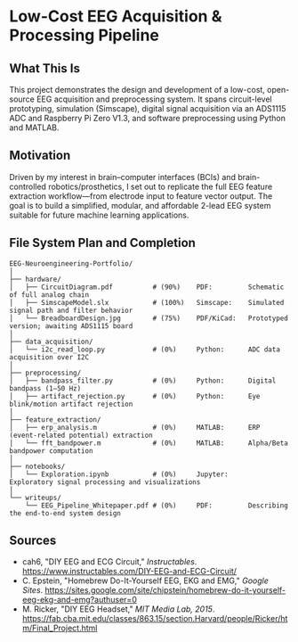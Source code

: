 # Low-Cost EEG Acquisition & Processing Pipeline

## What This Is
This project demonstrates the design and development of a low-cost, open-source EEG acquisition and preprocessing system. It spans circuit-level prototyping, simulation (Simscape), digital signal acquisition via an ADS1115 ADC and Raspberry Pi Zero V1.3, and software preprocessing using Python and MATLAB.

## Motivation
Driven by my interest in brain–computer interfaces (BCIs) and brain-controlled robotics/prosthetics, I set out to replicate the full EEG feature extraction workflow—from electrode input to feature vector output. The goal is to build a simplified, modular, and affordable 2-lead EEG system suitable for future machine learning applications.

## File System Plan and Completion
```plaintext
EEG-Neuroengineering-Portfolio/
│
├── hardware/
│   ├── CircuitDiagram.pdf          # (90%)    PDF:         Schematic of full analog chain
│   ├── SimscapeModel.slx           # (100%)   Simscape:    Simulated signal path and filter behavior
│   └── BreadboardDesign.jpg        # (75%)    PDF/KiCad:   Prototyped version; awaiting ADS1115 board
│
├── data_acquisition/
│   └── i2c_read_loop.py            # (0%)     Python:      ADC data acquisition over I2C
│
├── preprocessing/
│   ├── bandpass_filter.py          # (0%)     Python:      Digital bandpass (1–50 Hz)
│   ├── artifact_rejection.py       # (0%)     Python:      Eye blink/motion artifact rejection
│
├── feature_extraction/
│   ├── erp_analysis.m              # (0%)     MATLAB:      ERP (event-related potential) extraction
│   └── fft_bandpower.m             # (0%)     MATLAB:      Alpha/Beta bandpower computation
│
├── notebooks/
│   └── Exploration.ipynb           # (0%)     Jupyter:     Exploratory signal processing and visualizations
│
└── writeups/
    └── EEG_Pipeline_Whitepaper.pdf # (0%)     PDF:         Describing the end-to-end system design
```
## Sources
- cah6, "DIY EEG and ECG Circuit," *Instructables*. https://www.instructables.com/DIY-EEG-and-ECG-Circuit/
- C. Epstein, "Homebrew Do-It-Yourself EEG, EKG and EMG," *Google Sites*. https://sites.google.com/site/chipstein/homebrew-do-it-yourself-eeg-ekg-and-emg?authuser=0
- M. Ricker, "DIY EEG Headset," *MIT Media Lab, 2015*. https://fab.cba.mit.edu/classes/863.15/section.Harvard/people/Ricker/htm/Final_Project.html
